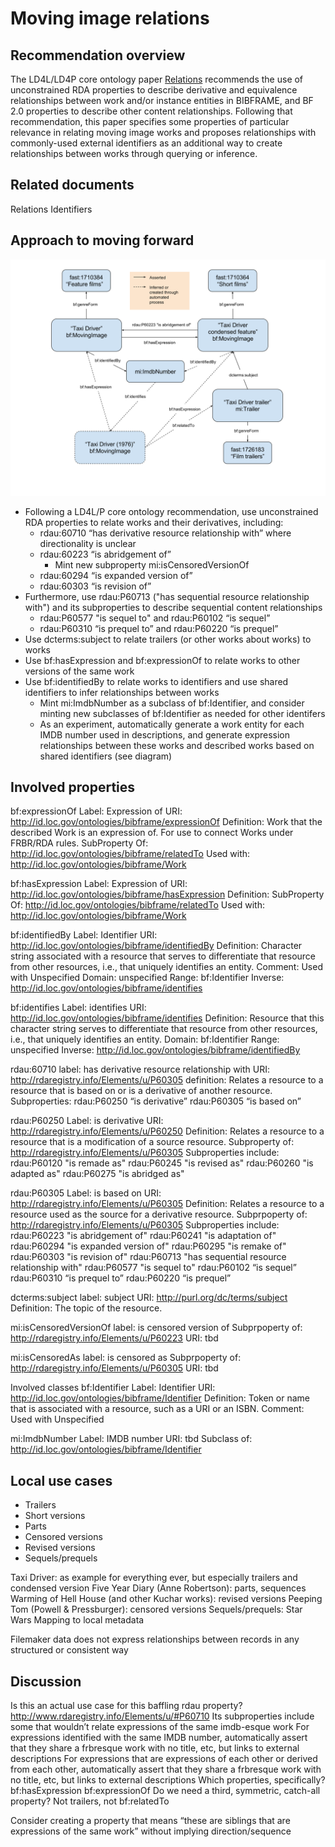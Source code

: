 # Moving image relations

## Recommendation overview
The LD4L/LD4P core ontology paper [Relations](https://docs.google.com/document/d/1SU4VqY-T8sh3WHIfkKZaj2SpOzjlgOZE56F1NpGMmaM/edit#heading=h.9tzj15vuofrj) recommends the use of unconstrained RDA properties to describe derivative and equivalence relationships between work and/or instance entities in BIBFRAME, and BF 2.0 properties to describe other content relationships. Following that recommendation, this paper specifies some properties of particular relevance in relating moving image works and proposes relationships with commonly-used external identifiers as an additional way to create relationships between works through querying or inference.

## Related documents
Relations
Identifiers

## Approach to moving forward

![diagram of relationships](https://github.com/LD4P/moving-image/blob/develop/documents/patterns/mi_relations.svg)

* Following a LD4L/P core ontology recommendation, use unconstrained RDA properties to relate works and their derivatives, including:
  * rdau:60710 “has derivative resource relationship with” where directionality is unclear
  * rdau:60223 “is abridgement of”
    * Mint new subproperty mi:isCensoredVersionOf
  * rdau:60294 “is expanded version of”
  * rdau:60303 “is revision of”
* Furthermore, use rdau:P60713 ("has sequential resource relationship with") and its subproperties to describe sequential content relationships
  * rdau:P60577 "is sequel to" and rdau:P60102 “is sequel”
  * rdau:P60310 “is prequel to” and rdau:P60220 “is prequel”
* Use dcterms:subject to relate trailers (or other works about works) to works
* Use bf:hasExpression and bf:expressionOf to relate works to other versions of the same work
* Use bf:identifiedBy to relate works to identifiers and use shared identifiers to infer relationships between works
  * Mint mi:ImdbNumber as a subclass of bf:Identifier, and consider minting new subclasses of bf:Identifier as needed for other identifers
  * As an experiment, automatically generate a work entity for each IMDB number used in descriptions, and generate expression relationships between these works and described works based on shared identifiers (see diagram)

## Involved properties

bf:expressionOf
Label: Expression of
URI: http://id.loc.gov/ontologies/bibframe/expressionOf
Definition: Work that the described Work is an expression of. For use to connect Works under FRBR/RDA rules.
SubProperty Of:  http://id.loc.gov/ontologies/bibframe/relatedTo
Used with: http://id.loc.gov/ontologies/bibframe/Work

bf:hasExpression
Label: Expression of
URI: http://id.loc.gov/ontologies/bibframe/hasExpression
Definition: 
SubProperty Of:  http://id.loc.gov/ontologies/bibframe/relatedTo
Used with: http://id.loc.gov/ontologies/bibframe/Work

bf:identifiedBy 
Label: Identifier
URI: http://id.loc.gov/ontologies/bibframe/identifiedBy
Definition: Character string associated with a resource that serves to differentiate that resource from other resources, i.e., that uniquely identifies an entity.
Comment: Used with Unspecified
Domain: unspecified
Range: bf:Identifier
Inverse: http://id.loc.gov/ontologies/bibframe/identifies

bf:identifies 
Label: identifies
URI: http://id.loc.gov/ontologies/bibframe/identifies
Definition: Resource that this character string serves to differentiate that resource from other resources, i.e., that uniquely identifies an entity.
Domain: bf:Identifier
Range: unspecified
Inverse: http://id.loc.gov/ontologies/bibframe/identifiedBy

rdau:60710 
label: has derivative resource relationship with
URI: http://rdaregistry.info/Elements/u/P60305
definition: Relates a resource to a resource that is based on or is a derivative of another resource.
Subproperties:
rdau:P60250 “is derivative”
rdau:P60305 “is based on”

rdau:P60250
Label: is derivative
URI: http://rdaregistry.info/Elements/u/P60250
Definition: Relates a resource to a resource that is a modification of a source resource.
Subproperty of: http://rdaregistry.info/Elements/u/P60305
Subproperties include: 
rdau:P60120 "is remade as"
rdau:P60245 "is revised as"
rdau:P60260 "is adapted as"
rdau:P60275 "is abridged as"

rdau:P60305
Label: is based on
URI: http://rdaregistry.info/Elements/u/P60305
Definition: Relates a resource to a resource used as the source for a derivative resource.
Subprpoperty of: http://rdaregistry.info/Elements/u/P60305
Subproperties include:
rdau:P60223 "is abridgement of"
rdau:P60241 "is adaptation of"
rdau:P60294 "is expanded version of"
rdau:P60295 "is remake of"
rdau:P60303 "is revision of"
rdau:P60713 "has sequential resource relationship with"
rdau:P60577 "is sequel to" 
rdau:P60102 “is sequel”
rdau:P60310 “is prequel to”
rdau:P60220 “is prequel”

dcterms:subject
label: subject
URI: http://purl.org/dc/terms/subject
Definition: The topic of the resource.

mi:isCensoredVersionOf
label: is censored version of
Subprpoperty of: http://rdaregistry.info/Elements/u/P60223
URI: tbd

mi:isCensoredAs
label: is censored as
Subprpoperty of: http://rdaregistry.info/Elements/u/P60305
URI: tbd

Involved classes
bf:Identifier
Label: Identifier
URI: http://id.loc.gov/ontologies/bibframe/Identifier
Definition: Token or name that is associated with a resource, such as a URI or an ISBN.
Comment: Used with Unspecified

mi:ImdbNumber
Label: IMDB number
URI: tbd
Subclass of: http://id.loc.gov/ontologies/bibframe/Identifier 

## Local use cases
* Trailers
* Short versions
* Parts
* Censored versions
* Revised versions
* Sequels/prequels

Taxi Driver: as example for everything ever, but especially trailers and condensed version
Five Year Diary (Anne Robertson): parts, sequences
Warming of Hell House (and other Kuchar works): revised versions
Peeping Tom (Powell & Pressburger): censored versions
Sequels/prequels: Star Wars
Mapping to local metadata

Filemaker data does not express relationships between records in any structured or consistent way

## Discussion
Is this an actual use case for this baffling rdau property? http://www.rdaregistry.info/Elements/u/#P60710
Its subproperties include some that wouldn’t relate expressions of the same imdb-esque work
For expressions identified with the same IMDB number, automatically assert that they share a frbresque work with no title, etc, but links to external descriptions 
For expressions that are expressions of each other or derived from each other, automatically assert that they share a frbresque work with no title, etc, but links to external descriptions 
Which properties, specifically?
bf:hasExpression
bf:expressionOf 
Do we need a third, symmetric, catch-all property?
Not trailers, not bf:relatedTo

Consider creating a property that means “these are siblings that are expressions of the same work” without implying direction/sequence
